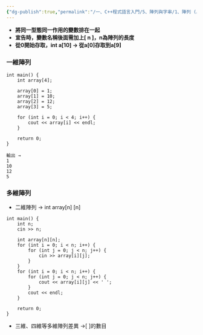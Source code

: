 ```yaml
---
{"dg-publish":true,"permalink":"/一、C++程式語言入門/5、陣列與字串/1、陣列 (Array)/"}
---
```



- **將同一型態同一作用的變數排在一起**
- **宣告時，變數名稱後面需加上[ n ]，n為陣列的長度**
- **從0開始存取，int a[10] → 從a[0]存取到a[9]**

### 一維陣列

```
int main() {
	int array[4];

	array[0] = 1;
	array[1] = 10;
	array[2] = 12;
	array[3] = 5;

	for (int i = 0; i < 4; i++) {
		cout << array[i] << endl;
	}

	return 0;
}

輸出 →
1
10
12
5
```

### 多維陣列

- 二維陣列 → int array[n]  [n]

```
int main() {
	int n;
	cin >> n;

	int array[n][n];
	for (int i = 0; i < n; i++) {
		for (int j = 0; j < n; j++) {
			cin >> array[i][j];
		}
	}
	for (int i = 0; i < n; i++) {
		for (int j = 0; j < n; j++) {
			cout << array[i][j] << ' ';
		}
		cout << endl;
	}

	return 0;
}
```

- 三維、四維等多維陣列差異 →[ ]的數目

